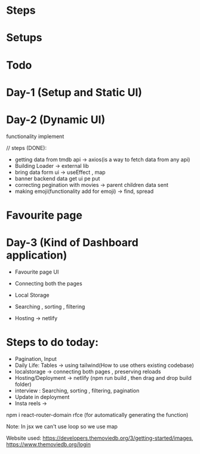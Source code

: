 # Steps
<!-- nodejs -->
# Setups
<!-- npx create-react-app imdb-clone -->
<!-- cd imdb-clone -->
<!-- npm start -->
# Todo
# Day-1 (Setup and Static UI)
<!-- main page -->
<!-- navbar -->
<!-- banner -->
<!-- Trending movie -->
<!-- Pagination -->
<!-- Responsive -->

<!-- npm i -->

# Day-2 (Dynamic UI)
<!-- Pagination --> functionality implement
<!-- Tmdb -->
  <!-- Request axios -->
  <!-- loader(eg : Youtube) -->
  <!-- Loader remove content Show -->
<!-- React component communication  -->
<!-- Emoji add -->
// steps (DONE): 
* getting data from tmdb api -> axios(is a way to fetch data from any api)
* Building Loader -> external lib
* bring data form ui -> useEffect , map
* banner backend data get ui pe put
* correcting pegination with movies -> parent children data sent
* making emoji(functionality add for emoji) -> find, spread

# Favourite page
<!-- Genres Container -->
<!-- Inputs Container -->
<!-- Table Container -->
<!-- Pagination -->


# Day-3 (Kind of Dashboard application)
* Favourite page UI
* Connecting both the pages
* Local Storage
* Searching , sorting , filtering

* Hosting -> netlify

# Steps to do today:
* Pagination, Input
* Daily Life: Tables -> using tailwind(How to use others existing codebase)
* localstorage -> connecting both pages , preserving reloads
* Hosting/Deployment -> netlify (npm run build , then drag and drop build folder)
* interview : Searching, sorting , filtering, pagination
* Update in deployment
* Insta reels ->

<!-- Routing -->
npm i react-router-domain
rfce (for automatically generating the function)

Note: In jsx we can't use loop so we use map

Website used: https://developers.themoviedb.org/3/getting-started/images, 
https://www.themoviedb.org/login